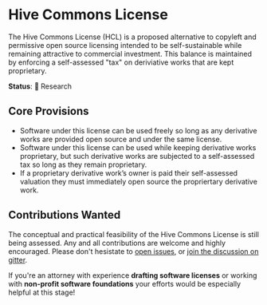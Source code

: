 # Hive Commons License

The Hive Commons License (HCL) is a proposed alternative to copyleft and permissive open source licensing intended to be self-sustainable while remaining attractive to commercial investment. This balance is maintained by enforcing a self-assessed "tax" on deriviative works that are kept proprietary. 

**Status**: 🔬 Research

## Core Provisions
- Software under this license can be used freely so long as any derivative works are provided open source and under the same license.
- Software under this license can be used while keeping derivative works proprietary, but such derivative works are subjected to a self-assessed tax so long as they remain proprietary.
- If a proprietary derivative work’s owner is paid their self-assessed valuation they must immediately open source the propriertary derivative work.

## Contributions Wanted

The conceptual and practical feasibility of the Hive Commons License is still being assessed. Any and all contributions are welcome and highly encouraged. Please don't hesistate to [open issues](https://github.com/1Hive/HCL/issues), or [join the discussion on gitter](https://gitter.im/1Hive). 

If you're an attorney with experience **drafting software licenses** or working with **non-profit software foundations** your efforts would be especially helpful at this stage!
